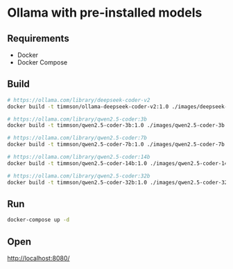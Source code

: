 # Ollama with pre-installed models

## Requirements

- Docker
- Docker Compose


## Build

```bash
# https://ollama.com/library/deepseek-coder-v2
docker build -t timmson/ollama-deepseek-coder-v2:1.0 ./images/deepseek-coder-v2

# https://ollama.com/library/qwen2.5-coder:3b
docker build -t timmson/qwen2.5-coder-3b:1.0 ./images/qwen2.5-coder-3b

# https://ollama.com/library/qwen2.5-coder:7b
docker build -t timmson/qwen2.5-coder-7b:1.0 ./images/qwen2.5-coder-7b

# https://ollama.com/library/qwen2.5-coder:14b
docker build -t timmson/qwen2.5-coder-14b:1.0 ./images/qwen2.5-coder-14b

# https://ollama.com/library/qwen2.5-coder:32b
docker build -t timmson/qwen2.5-coder-32b:1.0 ./images/qwen2.5-coder-32b
```

## Run

```bash
docker-compose up -d
```

## Open

[http://localhost:8080/](http://localhost:8080/)
